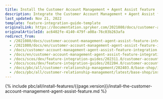 ```yaml
---
title: Install the Customer Account Management + Agent Assist feature
description: Integrate the Customer Account Management + Agent Assist feature into your project.
last_updated: Nov 21, 2022
template: feature-integration-guide-template
originalLink: https://documentation.spryker.com/2021080/docs/customer-account-management-agent-assist-feature-integration
originalArticleId: ac6402fe-4140-479f-a08a-76c03b263afa
redirect_from:
  - /2021080/docs/customer-account-management-agent-assist-feature-integration
  - /2021080/docs/en/customer-account-management-agent-assist-feature-integration
  - /docs/customer-account-management-agent-assist-feature-integration
  - /docs/en/customer-account-management-agent-assist-feature-integration
  - /docs/scos/dev/feature-integration-guides/202311.0/customer-account-management-agent-assist-feature-integration.html
  - /docs/scos/dev/feature-integration-guides/202204.0/customer-account-management-agent-assist-feature-integration.html
  - /docs/pbc/all/customer-relationship-management/202403.0/base-shop/install-and-upgrade/install-features/install-the-customer-account-management-agent-assist-feature.html
  - /docs/pbc/all/customer-relationship-management/latest/base-shop/install-and-upgrade/install-features/install-the-customer-account-management-agent-assist-feature.html
---
```


{% include pbc/all/install-features/{{page.version}}/install-the-customer-account-management-agent-assist-feature.md %} <!-- To edit, see /_includes/pbc/all/install-features/202404.0/install-the-customer-account-management-agent-assist-feature.md -->
